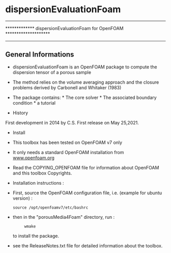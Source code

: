 # dispersionEvaluationFoam


**************************************************************************
************* dispersionEvaluationFoam for OpenFOAM ********************
**************************************************************************

## General Informations

- dispersionEvaluationFoam is an OpenFOAM package to compute the dispersion
  tensor of a porous sample


- The method relies on the volume averaging approach and the closure problems
  derived by Carbonell and Whitaker (1983)

- The package contains:
        * The core solver
        * The associated boundary condition
        * a tutorial

* History

First development in 2014 by C.S. First release on May 25,2021.

* Install

- This toolbox has been tested on OpenFOAM v7 only

- It only needs a standard OpenFOAM installation from www.openfoam.org


- Read the COPYING_OPENFOAM file for information about OpenFOAM and this
  toolbox Copyrights.

* Installation instructions :

- First, source the OpenFOAM configuration file, i.e. (example for ubuntu
  version) :

  	  source /opt/openfoamv7/etc/bashrc

- then in the "porousMedia4Foam" directory, run :

       	   wmake

  to install the package.


- see the ReleaseNotes.txt file for detailed information about the toolbox.
